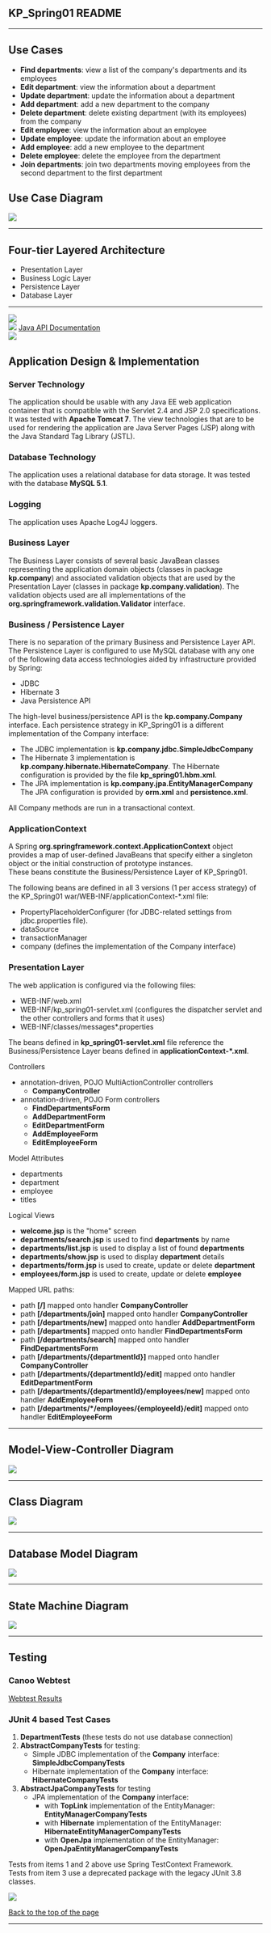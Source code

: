 <!DOCTYPE html>
<HTML>
<HEAD>
	<META charset="UTF-8">
</HEAD>
<BODY>
<H2>KP_Spring01 README</H2>
<HR/>
<H2>Use Cases</H2>
<UL>
<LI/><B>Find departments</B>: view a list of the company's departments and its employees
<LI/><B>Edit department</B>: view the information about a department
<LI/><B>Update department</B>: update the information about a department
<LI/><B>Add department</B>: add a new department to the company
<LI/><B>Delete department</B>: delete existing department (with its employees) from the company
<LI/><B>Edit employee</B>: view the information about an employee
<LI/><B>Update employee</B>: update the information about an employee
<LI/><B>Add employee</B>: add a new employee to the department
<LI/><B>Delete employee</B>: delete the employee from the department
<LI/><B>Join departments</B>: join two departments moving employees from the second department to the first department
</UL>
<H2>Use Case Diagram</H2>
<IMG src="images/uml_use_case_diagram.jpg"/><BR/>
<HR/>
<H2>Four-tier Layered Architecture</H2>
<UL>
<LI/>Presentation Layer
<LI/>Business Logic Layer
<LI/>Persistence Layer
<LI/>Database Layer
</UL>
<HR/>

<p>
<img src="images/yellowHR-500.png"><br>
<img src="images/yellowSquare.png"> 
<a href="http://htmlpreview.github.io/?https://github.com/k1729p/legacy/blob/main/KP_Spring01/docs/apidocs/index.html">
Java API Documentation</a><br>
<img src="images/yellowHR-500.png">
</p>

<H2>Application Design & Implementation</H2>
<H3>Server Technology</H3>
<P>The application should be usable with any Java EE web application container that is compatible with the Servlet 2.4 and JSP 2.0 specifications.
It was tested with <B>Apache Tomcat 7</B>.
The view technologies that are to be used for rendering the application are Java Server Pages (JSP) along with the Java Standard Tag Library (JSTL). 

<H3>Database Technology</H3>
<P>The application uses a relational database for data storage. It was tested with the database <B>MySQL 5.1</B>.

<H3>Logging</H3>
<P>The application uses Apache Log4J loggers.


<H3>Business Layer</H3>
<P>The Business Layer consists of several basic JavaBean classes representing the application domain objects (classes in package <B>kp.company</B>)
and associated validation objects that are used by the Presentation Layer (classes in package <B>kp.company.validation</B>).
The validation objects used are all implementations of the <B>org.springframework.validation.Validator</B> interface. 

<H3>Business / Persistence Layer</H3>
<P>There is no separation of the primary Business and Persistence Layer API.
The Persistence Layer is configured to use MySQL database with any one of the following
data access technologies aided by infrastructure provided by Spring: 
<UL>
	<LI/>JDBC 
	<LI/>Hibernate 3 
	<LI/>Java Persistence API 
</UL>
<P>The high-level business/persistence API is the <B>kp.company.Company</B> interface.
Each persistence strategy in KP_Spring01 is a different implementation of the Company interface:
<UL>
	<LI/>The JDBC implementation is <B>kp.company.jdbc.SimpleJdbcCompany</B>
	<LI/>The Hibernate 3 implementation is <B>kp.company.hibernate.HibernateCompany</B>.
	The Hibernate configuration is provided by the file <B>kp_spring01.hbm.xml</B>.
	<LI/>The JPA implementation is <B>kp.company.jpa.EntityManagerCompany</B>
	The JPA configuration is provided by <B>orm.xml</B> and <B>persistence.xml</B>. 
</UL>
<P>All Company methods are run in a transactional context. 

<H3>ApplicationContext</H3>
<P>A Spring <B>org.springframework.context.ApplicationContext</B> object provides a map of user-defined JavaBeans that
specify either a singleton object or the initial construction of prototype instances.</BR>
These beans constitute the Business/Persistence Layer of KP_Spring01.</BR>
<P>The following beans are defined in all 3 versions (1 per access strategy) of the KP_Spring01 war/WEB-INF/applicationContext-*.xml file: 
<UL>
	<LI/>PropertyPlaceholderConfigurer (for JDBC-related settings from jdbc.properties file). 
	<LI/>dataSource
	<LI/>transactionManager
	<LI/>company (defines the implementation of the Company interface)
</UL>

<H3>Presentation Layer</H3>
The web application is configured via the following files: 
<UL>
	<LI/>WEB-INF/web.xml
	<LI/>WEB-INF/kp_spring01-servlet.xml (configures the dispatcher servlet and the other controllers and forms that it uses)
	<LI/>WEB-INF/classes/messages*.properties
</UL>
<P>The beans defined in <B>kp_spring01-servlet.xml</B> file reference the Business/Persistence Layer beans defined in <B>applicationContext-*.xml</B>. 

<P>Controllers
<UL>
	<LI/>annotation-driven, POJO MultiActionController controllers
	<UL>
		<LI/><B>CompanyController</B>
	</UL>
	<LI/>annotation-driven, POJO Form controllers
	<UL>
		<LI/><B>FindDepartmentsForm</B>
		<LI/><B>AddDepartmentForm</B>
		<LI/><B>EditDepartmentForm</B>
		<LI/><B>AddEmployeeForm</B>
		<LI/><B>EditEmployeeForm</B>
	</UL>
</UL>

<P>Model Attributes
<UL>
	<LI/>departments
	<LI/>department
	<LI/>employee
	<LI/>titles
</UL>

<P>Logical Views
<UL>
	<LI/><B>welcome.jsp</B>  is the "home" screen
	<LI/><B>departments/search.jsp</B> is used to find <B>departments</B> by name
	<LI/><B>departments/list.jsp</B> is used to display a list of found <B>departments</B>
	<LI/><B>departments/show.jsp</B> is used to display <B>department</B> details
	<LI/><B>departments/form.jsp</B> is used to create, update or delete <B>department</B>
	<LI/><B>employees/form.jsp</B> is used to create, update or delete <B>employee</B>
</UL>
<P>Mapped URL paths:
<UL>
	<LI/>path <B>[/]</B> mapped onto handler <B>CompanyController</B>
	<LI/>path <B>[/departments/join]</B> mapped onto handler <B>CompanyController</B>
	<LI/>path <B>[/departments/new]</B> mapped onto handler <B>AddDepartmentForm</B>
	<LI/>path <B>[/departments]</B> mapped onto handler <B>FindDepartmentsForm</B>
	<LI/>path <B>[/departments/search]</B> mapped onto handler <B>FindDepartmentsForm</B>
	<LI/>path <B>[/departments/{departmentId}]</B> mapped onto handler <B>CompanyController</B>
	<LI/>path <B>[/departments/{departmentId}/edit]</B> mapped onto handler <B>EditDepartmentForm</B>
	<LI/>path <B>[/departments/{departmentId}/employees/new]</B> mapped onto handler <B>AddEmployeeForm</B>
	<LI/>path <B>[/departments/*/employees/{employeeId}/edit]</B> mapped onto handler <B>EditEmployeeForm</B>
</UL>

<HR/>

<H2>Model-View-Controller Diagram</H2>
<IMG src="images/Spring_Web_MVC.jpg"/><BR/>
<HR/>

<H2>Class Diagram</H2>
<IMG src="images/uml_class_diagram.jpg"/><BR/>
<HR/>


<H2>Database Model Diagram</H2>
<IMG src="images/database_model.jpg"/><BR/>
<HR/>

<H2>State Machine Diagram</H2>
<IMG src="images/uml_state_machine_diagram.jpg"/><BR/>
<HR/>

<H2>Testing</H2>
<H3>Canoo Webtest</H3>
<P><A HREF="http://htmlpreview.github.io/?https://github.com/k1729p/legacy/blob/main/KP_Spring01/webtest/results/index.html">Webtest Results</A>

<H3>JUnit 4 based Test Cases</H3>
<OL>
	<LI/><B>DepartmentTests</B> (these tests do not use database connection)
	<LI/><B>AbstractCompanyTests</B> for testing:
	<UL>
		<LI/>Simple JDBC implementation of the <B>Company</B> interface: <B>SimpleJdbcCompanyTests</B>
		<LI/>Hibernate   implementation of the <B>Company</B> interface: <B>HibernateCompanyTests</B>
	</UL>
	<LI/><B>AbstractJpaCompanyTests</B> for testing<BR>
	<UL>
		<LI/>JPA implementation of the <B>Company</B> interface:
		<UL>
			<LI/>with <B>TopLink</B>   implementation of the EntityManager: <B>EntityManagerCompanyTests</B>
			<LI/>with <B>Hibernate</B> implementation of the EntityManager: <B>HibernateEntityManagerCompanyTests</B>
			<LI/>with <B>OpenJpa</B>   implementation of the EntityManager: <B>OpenJpaEntityManagerCompanyTests</B>
		</UL>
	</UL>
</OL>
<P>
Tests from items 1 and 2 above use Spring TestContext Framework.</BR>
Tests from item 3 use a deprecated package with the legacy JUnit 3.8 classes.</BR>
<P>
<IMG src="images/test_jpa.jpg"/><BR/>

<a href="#top">Back to the top of the page</a>
<HR/>
</BODY>
</HTML>